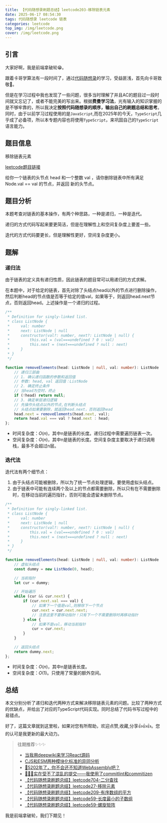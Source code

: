 ```yaml
---
title: 【代码随想录刷题总结】leetcode203-移除链表元素
date: 2025-06-17 08:54:30
tags: 代码随想录 leetcode 链表
categories: leetcode
top_img: /img/leetcode.png
cover: /img/leetcode.png
---
```


## 引言

大家好啊，我是前端拿破轮😁。

跟着卡哥学算法有一段时间了，通过[代码随想录](https://programmercarl.com/)的学习，受益匪浅，首先向卡哥致敬🫡。

但是在学习过程中我也发现了一些问题，很多当时理解了并且AC的题目过一段时间就又忘记了，或者不能完美的写出来。根据**费曼学习法**，光有输入的知识掌握的是不够牢靠的，所以我决定**按照代码随想录的顺序，输出自己的刷题总结和思考**。同时，由于以前学习过程使用的是`JavaScript`,而在2025年的今天，`TypeScript`几乎成了必备项，所以本专题内容也将使用`TypeScript`，来巩固自己的`TypeScript`语言能力。

## 题目信息

移除链表元素

[leetcode题目链接](https://leetcode.cn/problems/remove-linked-list-elements/description/)

给你一个链表的头节点 head 和一个整数 val ，请你删除链表中所有满足 Node.val == val 的节点，并返回 新的头节点。

## 题目分析

本题考查对链表的基本操作，有两个种思路，一种是递归，一种是迭代。

递归的方式代码写起来要更简洁，但是在理解性上和空间复杂度上要差一些。

迭代的方式代码要更长，但是理解性更好，空间复杂度更小。

## 题解

### 递归法

由于链表的定义具有递归性质，因此链表的题目常可以用递归的方式求解。

在本题中，对于给定的链表，首先对除了头结点head以外的节点进行删除操作，然后判断head的节点值是否等于给定的值val，如果等于，则返回head.next节点，否则返回head。上述操作是一个递归的过程。

```ts
/**
 * Definition for singly-linked list.
 * class ListNode {
 *     val: number
 *     next: ListNode | null
 *     constructor(val?: number, next?: ListNode | null) {
 *         this.val = (val===undefined ? 0 : val)
 *         this.next = (next===undefined ? null : next)
 *     }
 * }
 */

function removeElements(head: ListNode | null, val: number): ListNode | null {
    // 递归三部曲
    // 1. 确认递归函数的参数和返回值
    // 参数: head, val 返回值：ListNode
    // 2. 确定终止条件
    // 当head为空时，终止
    if (!head) return null;
    // 3. 确定单层递归逻辑
    // 先操作头结点以外的节点,在判断头结点
    // 头结点如果要删除，就返回head.next，否则返回head
    head.next = removeElements(head.next, val);
    return head.val === val ? head.next : head;
};
```
- 时间复杂度：$O(n)$，其中n是链表的长度。递归过程中需要遍历链表一次。
- 空间复杂度：$O(n)$，其中n是链表的长度。空间复杂度主要取决于递归调用栈，最多不会超过n层。


### 迭代法

迭代法有两个细节点：

1. 由于头结点可能被删除，所以为了统一节点处理逻辑，要使用虚拟头结点。
2. 由于链表中可能有连续两个及以上的节点都需要删除，所以只有在不需要删除时，在移动当前的遍历指针，否则可能会遗留未删除节点。

```ts
/**
 * Definition for singly-linked list.
 * class ListNode {
 *     val: number
 *     next: ListNode | null
 *     constructor(val?: number, next?: ListNode | null) {
 *         this.val = (val===undefined ? 0 : val)
 *         this.next = (next===undefined ? null : next)
 *     }
 * }
 */

function removeElements(head: ListNode | null, val: number): ListNode | null {
    // 虚拟头结点
    const dummy = new ListNode(0, head);

    // 当前指针
    let cur = dummy;

    // 开始遍历
    while (cur && cur.next) {
        if (cur.next.val === val) {
            // 如果下一个值是val,则移除下一个节点
            cur.next = cur.next.next;
            // 注意这里不要移动指针！只有下一个不需要删除时再移动指针
        } else {
            // 如果不是val，移动当前指针
            cur = cur.next;
        }
    }

    // 返回头结点
    return dummy.next;
};
```

- 时间复杂度：$O(n)$，其中n是链表长度。
- 空间复杂度：$O(1)$。只使用了常量的额外空间。

## 总结

本文分别分析了递归和迭代两种方式来解决移除链表元素的问题。比较了两种方式的优缺点，并给出了对应的TypeScript代码实现。同时总结了代码书写过程中的易错点。

好了，这篇文章就到这里啦，如果对您有所帮助，欢迎点赞,收藏,分享👍👍👍。您的认可是我更新的最大动力。

> 往期推荐✨✨✨
> - [当我用deepwiki来学习React源码](https://juejin.cn/post/7514876424806334504)
> - [CJS和ESM两种模块化标准的异同分析](https://juejin.cn/post/7473814041867780130)
> - [🤔5202年了，你不会还不知道WebAssembly吧？](https://juejin.cn/post/7498988293209784374)
> - [🚀🚀🚀实在受不了混乱的提交——我使用了commitlint和commitizen](https://juejin.cn/post/7508919522905522226)
> - [【代码随想录刷题总结】leetcode704-二分查找](https://juejin.cn/post/7509044958997970953)
> - [【代码随想录刷题总结】leetcode27-移除元素](https://juejin.cn/post/7512019215366602787)
> - [【代码随想录刷题总结】leetcode209-有序数组的平方](https://juejin.cn/post/7512765762190458914)
> - [【代码随想录刷题总结】leetcode59-长度最小的子数组](https://juejin.cn/post/7512811440954294281)
> - [【代码随想录刷题总结】leetcode59-螺旋矩阵](https://juejin.cn/post/7513967874614149147)

我是前端拿破轮，我们下期见！